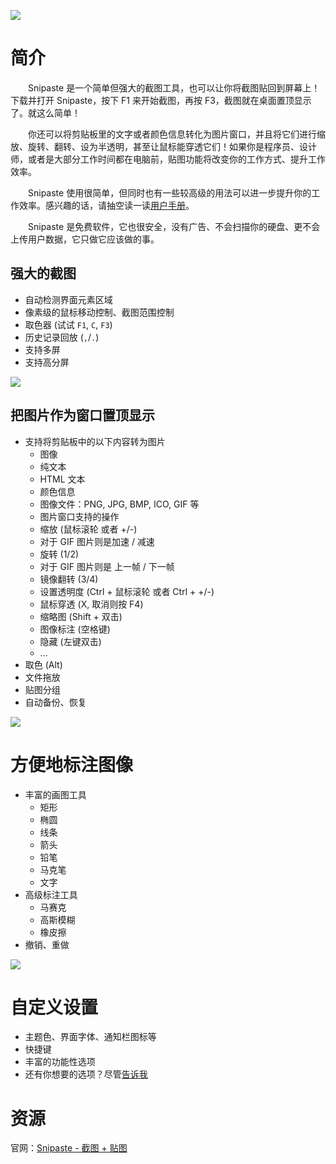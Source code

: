 ![](https://i.v2ex.co/N3QEb3VA.png)

# 简介

　　Snipaste 是一个简单但强大的截图工具，也可以让你将截图贴回到屏幕上！下载并打开 Snipaste，按下 F1 来开始截图，再按 F3，截图就在桌面置顶显示了。就这么简单！

　　你还可以将剪贴板里的文字或者颜色信息转化为图片窗口，并且将它们进行缩放、旋转、翻转、设为半透明，甚至让鼠标能穿透它们！如果你是程序员、设计师，或者是大部分工作时间都在电脑前，贴图功能将改变你的工作方式、提升工作效率。

　　Snipaste 使用很简单，但同时也有一些较高级的用法可以进一步提升你的工作效率。感兴趣的话，请抽空读一读[用户手册](https://docs.snipaste.com/#/zh-cn/)。

　　Snipaste 是免费软件，它也很安全，没有广告、不会扫描你的硬盘、更不会上传用户数据，它只做它应该做的事。

## 强大的截图

* 自动检测界面元素区域
* 像素级的鼠标移动控制、截图范围控制
* 取色器 (试试 `F1`, `C`, `F3`)
* 历史记录回放 (`,`/`.`)
* 支持多屏
* 支持高分屏

![](https://i.v2ex.co/N3038l46.png)

## 把图片作为窗口置顶显示

* 支持将剪贴板中的以下内容转为图片
  * 图像
  * 纯文本
  * HTML 文本
  * 颜色信息
  * 图像文件：PNG, JPG, BMP, ICO, GIF 等
  * 图片窗口支持的操作
  * 缩放 (鼠标滚轮 或者 +/-)
  * 对于 GIF 图片则是加速 / 减速
  * 旋转 (1/2)
  * 对于 GIF 图片则是 上一帧 / 下一帧
  * 镜像翻转 (3/4)
  * 设置透明度 (Ctrl + 鼠标滚轮 或者 Ctrl + +/-)
  * 鼠标穿透 (X, 取消则按 F4)
  * 缩略图 (Shift + 双击)
  * 图像标注 (空格键)
  * 隐藏 (左键双击)
  * ...
* 取色 (Alt)
* 文件拖放
* 贴图分组
* 自动备份、恢复

![](https://i.v2ex.co/P9A3LpoY.png)

# 方便地标注图像

* 丰富的画图工具
  * 矩形
  * 椭圆
  * 线条
  * 箭头
  * 铅笔
  * 马克笔
  * 文字
* 高级标注工具
  * 马赛克
  * 高斯模糊
  * 橡皮擦
* 撤销、重做

![](https://i.v2ex.co/vu1nkxdD.png)

# 自定义设置

* 主题色、界面字体、通知栏图标等
* 快捷键
* 丰富的功能性选项
* 还有你想要的选项？尽管[告诉我](https://github.com/liulex/Snipaste-Feedback/issues)

# 资源

官网：[Snipaste - 截图 + 贴图](https://zh.snipaste.com/)
